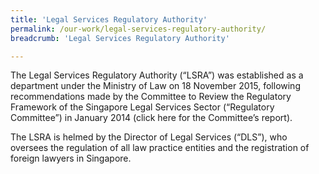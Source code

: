 ```yaml
---
title: 'Legal Services Regulatory Authority'
permalink: /our-work/legal-services-regulatory-authority/
breadcrumb: 'Legal Services Regulatory Authority'

---
```



The Legal Services Regulatory Authority (“LSRA”) was established as a department under the Ministry of Law on 18 November 2015, following recommendations made by the Committee to Review the Regulatory Framework of the Singapore Legal Services Sector (“Regulatory Committee”) in January 2014 (click here for the Committee’s report).

The LSRA is helmed by the Director of Legal Services (“DLS”), who oversees the regulation of all law practice entities and the registration of foreign lawyers in Singapore.

